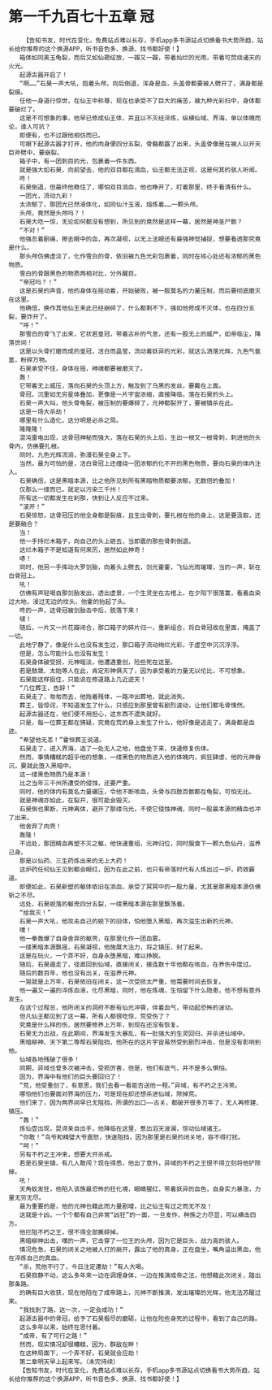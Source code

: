 # 第一千九百七十五章 冠
        【告知书友，时代在变化，免费站点难以长存，手机app多书源站点切换看书大势所趋，站长给你推荐的这个换源APP，听书音色多、换源、找书都好使！】
       箱体如同美玉龟裂，而后又如仙葩绽放，一瓣又一瓣，带着灿烂的光雨，带着可焚烧诸天的火光。
       起源古器开启了！
       “啊……”石昊一声大吼，抱着头颅，向后倒退，浑身是血，头盖骨都要被人劈开了，满身都是裂痕。
       任他一身道行惊世，在仙王中称尊，现在也承受不了巨大的痛苦，被九种光彩扫中，身体都要破烂了。
       这是不可想象的事，他早已修成仙王体，并且以不灭经淬炼，纵横仙域、界海，单以体魄而论，谁人可抗？
       即便有，也不过跟他相仿而已。
       可眼下起源古器才打开，他的肉身便四分五裂，骨骼都露了出来，头盖骨像是在被人以开天巨斧劈中，要崩裂。
       箱子中，有一团刺目的光，包裹着一件东西。
       就是强大如石昊，向前望去，他的双目都在滴血，仙王都无法正视，这是何其的骇人听闻。
       咚！
       石昊倒退，但最终他稳住了，哪怕双目淌血，他也睁开了，盯着那里，终于看清有什么。
       一团光，流动九彩！
       太浓郁了，那团光已然液体化，如同仙汁玉液，熔炼着……一颗头颅。
       头颅，竟然是头颅吗？！
       石昊大吃一惊，无论如何都没有想到，所见到的竟然是这样一幕，居然是神圣尸骸？
       “不对！”
       他强忍着剧痛，擦去眼中的血，再次凝视，以无上法眼还有最强神觉捕捉，想要看透那究竟是什么。
       那头颅仿佛虚淡了，化作雪白的骨，依旧被九色光彩包裹着，同时在核心处还有浓郁的黑色物质。
       雪白的骨跟黑色的物质两相对比，分外醒目。
       “帝冠吗？！”
       这是石昊的声音，他的身体在摇动着，开始破败，被一股莫名的力量压制，而后要彻底磨灭在这里。
       他确信，换作其他仙王来此已经崩碎了，什么都剩不下，强如他修成不灭体，也在四分五裂，要炸开了。
       “呼！”
       那雪白的骨飞了出来，它状若皇冠，带着古朴的气息，还有一股无上的威严，如帝临尘，降落世间！
       这是以头骨打磨而成的皇冠，洁白而晶莹，流动着妖异的光彩，就这么洒落光辉，九色气氤氲，粉碎万物。
       石昊承受不住，身体在摇，神魂都要被磨灭了。
       轰！
       它带着无上威压，落向石昊的头顶上方，触及到了乌黑的发丝，要戴在上面。
       骨冠，沉重如无穷星体叠加，更像是一片宇宙浓缩，直接降临，落在石昊的头上。
       石昊一声大叫，他头骨龟裂，被压制的要爆碎了，元神都裂开了，要被镇杀在此。
       这是一场大杀劫！
       哪里有什么造化，这分明是必杀之局。
       隆隆隆！
       混沌雷电出现，这骨冠神秘而强大，落在石昊的头上后，生出一根又一根骨刺，刺进他的头骨内，仿佛要扎根。
       同时，九色光辉流淌，弥漫石昊全身上下。
       当然，最为可怕的是，洁白骨冠上还缠绕一团浓郁的化不开的黑色物质，要向石昊的体内注入。
       石昊确信，这是黑暗本源，比之他所见到所有黑暗物质都要浓郁，无数倍的叠加！
       仅那么一缕而已，就足以污染三千州！
       所有这一切都发生在刹那，快到让人反应不过来。
       “滚开！”
       石昊惊怒，这骨冠压的他全身都是裂痕，且生出骨刺，要扎根在他的身上，这是要汲取，还是要融合？
       当！
       他一手持烂木箱子，向自己的头上砸去，当即震的那些骨刺倒退。
       这烂木箱子不是知道有何来历，居然如此神奇！
       哧！
       同时，他另一手挥动大罗剑胎，向着头上劈去，剑光霍霍，飞仙光雨璀璨，当的一声，斩在白骨冠上。
       吼！
       仿佛有声轻喝自那剑胎发出，透出虚景，一个生灵坐在古棺上，在夕阳下很落寞，看着血染过大地，浸过无边的坟头，他霍的抬起了头。
       咚的一声，这骨冠被剑胎击中后，脱落下来！
       啵！
       随后，一片又一片花瓣闭合，那口箱子的碎片归一，重新组合，将白骨冠收在里面，掩盖了一切。
       此地宁静了，像是什么也没有发生过，那口箱子流动绚烂光彩，于虚空中沉沉浮浮。
       但是，怎么可能什么也没有发生！
       石昊身体破受损，元神暗淡，他遭遇重创，险些死在这里。
       若是敖晟、太始等人在此，肯定形神俱灭了，因为承受着的力量无以伦比，不可想象。
       石昊能这样挺住，只能说在修道路上几近逆天！
       “几位葬王，告辞！”
       石昊走了，匆匆而去，他拖着残体，一路冲出葬地，就此消失。
       葬王，皆惊诧，不知道发生了什么，只感应到那里曾有剧烈波动，让他们都毛骨悚然。
       起源古器还在，他们便不用担心，这东西不遗失就好。
       只是，每一位葬王都在猜疑，究竟在荒的身上发生了什么，他好像是逃走了，满身都是血迹。
       “希望他无恙！”霍恒葬王说道。
       石昊走了，进入界海，选了一处无人之地，他盘坐下来，快速修复伤体。
       然而，事情糟糕的超乎他的想象，一缕黑色的物质进入他的体魄内，疯狂肆虐，他的元神昏沉，要就此堕入黑暗中。
       这一缕黑色物质乃是本源！
       比之当年三千州所遭受的侵蚀，还要严重。
       同时，他的体内有莫名力量碾压，令他不断咳血，头骨与四肢百骸都在龟裂，可怕无比。
       就是神魂亦如此，在裂开，很可能会毁灭。
       石昊倒也果断，元神离体，避开了那缕乌光，不使它侵蚀神魂，同时一股最本源的精血也冲了出来。
       他舍弃了肉壳！
       轰隆！
       不远处，那团精血再塑不灭之躯，他快速重组，元神归位，同时服食下一颗九色仙丹，滋养己身。
       那是以仙药、三生药炼出来的无上大药！
       这炉药任何仙王见到都会眼红，因为在此之前，也只有帝落时代有人炼出过一炉，药效霸道。
       即便如此，石昊新塑的躯体依旧在淌血，承受了冥冥中的一股力量，尤其是那黑暗本源仿佛斩之不尽。
       远处，石昊蜕落的躯壳四分五裂，一缕黑暗本源在那里飘荡着。
       “给我灭！”
       石昊一声大吼，他攻击自己的蜕下的旧体，怕他堕入黑暗，再次滋生出新的元神。
       噗！
       他一拳轰爆了自身舍弃的躯壳，在那里化作一团血雾。
       一缕黑暗本源飘摇，石昊凝视，他施展大法力，将之镇压，封了起来。
       这是在玩火，一个弄不好，自身永堕黑暗，难以挣脱。
       随后，石昊遁走了，径直回到仙域，直接闭关，接连数十年他都在咳血，在养伤中度过。
       随后的数百年，他也没有出关，在滋养元神。
       一晃就是上万年，石昊依旧在闭关，这一次受损太严重，他需要时间去恢复。
       他一遍又一遍的淬炼血液，化尽黑暗，同时，他在炼魂，生怕留下什么隐患，他不想有意外发生。
       在这个过程总，他所闭关的洞府不断有仙光冲霄，伴着血气，带动起恐怖的波动。
       但凡仙王都见到了这一幕，所有人都很吃惊，荒受伤了？
       究竟是什么样的伤，居然要修养上万年，到现在还没有恢复。
       石昊无力出战，在此期间，界海发生大暴乱，有一批强大的生灵回归，并杀进仙域中。
       黑暗柳神、天下第二等帮石昊阻挡，他所在的这片宇宙虽然受到剧烈冲击，但是没有影响到他。
       仙域各地残破了很多！
       同期，异域也曾多次被冲击，受损厉害，但是，他们有底气，并不是多么惧怕。
       因为，界海中有他们的巨头要回归了！
       “荒，他受重创了，有意思，我们去看一看能否送他一程。”异域，有不朽之王冷笑。
       哪怕他们也要面对界海的压力，可是现在却还想杀进仙域，除掉荒。
       他们来了，因为两界间早已无阻挡，所谓的出口——古关，都破开很多万年了，无人再修建、镇压。
       “轰！”
       炼仙壶出现，昆谛亲自出手，他降临在这里，惹出滔天波澜，惊动仙域诸王。
       “你敢！”鸟爷和精璧大爷震怒，快速阻挡，因为那里是石昊的闭关地，容不得打扰。
       “呵！”
       另有不朽之王冲来，想要大开杀戒。
       若是石昊坐镇，有几人敢闯？现在得悉，他出了意外，异域的不朽之王恨不得立刻将他铲除掉。
       吼！
       天角蚁发狂，他陷入该族最恐怖的狂化境，眼睛猩红，带着妖异的血色，自身实力暴涨，力量无穷无尽。
       最为重要的是，他的元神也藉此而力量剧增，比之仙王有过之而无不及！
       这就是十凶，一个个都有自己非常“凶狂”的一面，一旦发作，种族之力尽显，可以横击四方。
       他拦阻不朽之王，恨不得全部撕碎掉。
       黑暗柳神出击，噗的一声，它击穿了一位王的头颅，因为它是巨头，战力高的骇人。
       情况危急，石昊的闭关之地被人打的崩开，露出了他的真身，正在盘坐，嘴角溢出黑血，他在淬炼自己的真血。
       “杀，荒他不行了，今日注定遭劫！”有人大喝。
       石昊寂静不动，这么多年来一边在调理身体，一边在推演成帝之法，他想藉此次闭关，踏出那条路。
       的确有巨大收获，现在他陷在了成帝路上，元神不断推演，发出璀璨的光辉，他无法苏醒过来。
       “我找到了路，这一次，一定会成功！”
       起源古器中的骨冠，给予了石昊极尽的磨砺，让他在险些身死的过程中，看到了自己的路。
       这么多年以来，始终在思忖着。
       “成帝，有了可行之路！”
       然而，现实情况却很糟糕，因为，群敌在畔！
       在这种局面下，一个弄不好，石昊就会应劫！
       第二章明天早上起来写。（未完待续）
       【告知书友，时代在变化，免费站点难以长存，手机app多书源站点切换看书大势所趋，站长给你推荐的这个换源APP，听书音色多、换源、找书都好使！】